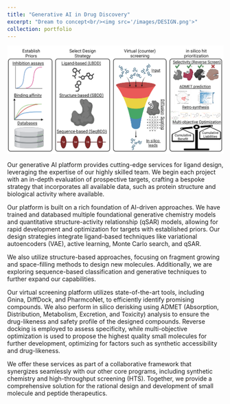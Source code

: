 ```yaml
---
title: "Generative AI in Drug Discovery"
excerpt: "Dream to concept<br/><img src='/images/DESIGN.png'>"
collection: portfolio
---
```

![Design](../images/DESIGN.png)

Our generative AI platform provides cutting-edge services for ligand design, leveraging the expertise of our highly skilled team. We begin each project with an in-depth evaluation of prospective targets, crafting a bespoke strategy that incorporates all available data, such as protein structure and biological activity where available.

Our platform is built on a rich foundation of AI-driven approaches. We have trained and databased multiple foundational generative chemistry models and quantitative structure-activity relationship (qSAR) models, allowing for rapid development and optimization for targets with established priors. Our design strategies integrate ligand-based techniques like variational autoencoders (VAE), active learning, Monte Carlo search, and qSAR.

We also utilize structure-based approaches, focusing on fragment growing and space-filling methods to design new molecules. Additionally, we are exploring sequence-based classification and generative techniques to further expand our capabilities.

Our virtual screening platform utilizes state-of-the-art tools, including Gnina, DiffDock, and PharmcoNet, to efficiently identify promising compounds. We also perform in silico derisking using ADMET (Absorption, Distribution, Metabolism, Excretion, and Toxicity) analysis to ensure the drug-likeness and safety profile of the designed compounds. Reverse docking is employed to assess specificity, while multi-objective optimization is used to propose the highest quality small molecules for further development, optimizing for factors such as synthetic accessibility and drug-likeness.

We offer these services as part of a collaborative framework that synergizes seamlessly with our other core programs, including synthetic chemistry and high-throughput screening (HTS). Together, we provide a comprehensive solution for the rational design and development of small molecule and peptide therapeutics.

